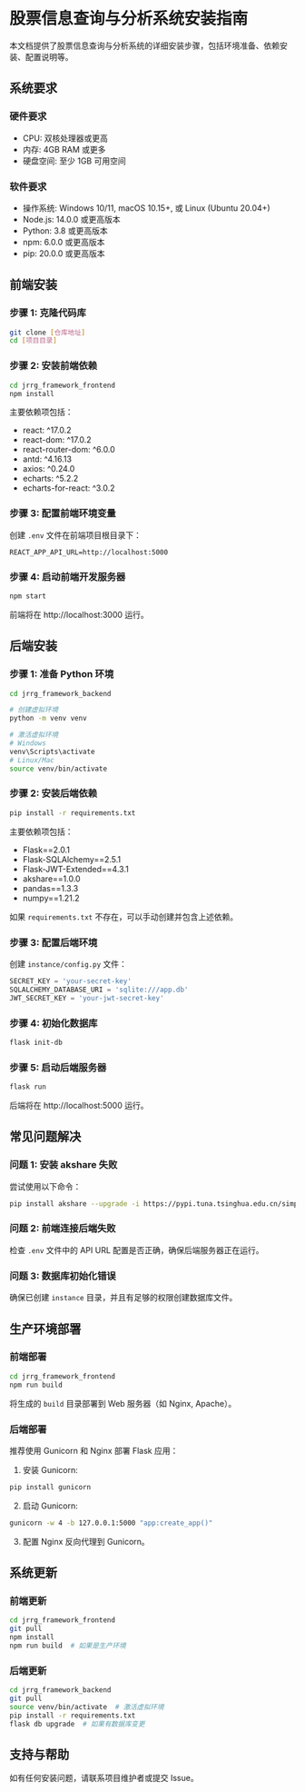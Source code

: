 # 股票信息查询与分析系统安装指南

本文档提供了股票信息查询与分析系统的详细安装步骤，包括环境准备、依赖安装、配置说明等。

## 系统要求

### 硬件要求
- CPU: 双核处理器或更高
- 内存: 4GB RAM 或更多
- 硬盘空间: 至少 1GB 可用空间

### 软件要求
- 操作系统: Windows 10/11, macOS 10.15+, 或 Linux (Ubuntu 20.04+)
- Node.js: 14.0.0 或更高版本
- Python: 3.8 或更高版本
- npm: 6.0.0 或更高版本
- pip: 20.0.0 或更高版本

## 前端安装

### 步骤 1: 克隆代码库
```bash
git clone [仓库地址]
cd [项目目录]
```

### 步骤 2: 安装前端依赖
```bash
cd jrrg_framework_frontend
npm install
```

主要依赖项包括：
- react: ^17.0.2
- react-dom: ^17.0.2
- react-router-dom: ^6.0.0
- antd: ^4.16.13
- axios: ^0.24.0
- echarts: ^5.2.2
- echarts-for-react: ^3.0.2

### 步骤 3: 配置前端环境变量
创建 `.env` 文件在前端项目根目录下：
```
REACT_APP_API_URL=http://localhost:5000
```

### 步骤 4: 启动前端开发服务器
```bash
npm start
```
前端将在 http://localhost:3000 运行。

## 后端安装

### 步骤 1: 准备 Python 环境
```bash
cd jrrg_framework_backend

# 创建虚拟环境
python -m venv venv

# 激活虚拟环境
# Windows
venv\Scripts\activate
# Linux/Mac
source venv/bin/activate
```

### 步骤 2: 安装后端依赖
```bash
pip install -r requirements.txt
```

主要依赖项包括：
- Flask==2.0.1
- Flask-SQLAlchemy==2.5.1
- Flask-JWT-Extended==4.3.1
- akshare==1.0.0
- pandas==1.3.3
- numpy==1.21.2

如果 `requirements.txt` 不存在，可以手动创建并包含上述依赖。

### 步骤 3: 配置后端环境
创建 `instance/config.py` 文件：
```python
SECRET_KEY = 'your-secret-key'
SQLALCHEMY_DATABASE_URI = 'sqlite:///app.db'
JWT_SECRET_KEY = 'your-jwt-secret-key'
```

### 步骤 4: 初始化数据库
```bash
flask init-db
```

### 步骤 5: 启动后端服务器
```bash
flask run
```
后端将在 http://localhost:5000 运行。

## 常见问题解决

### 问题 1: 安装 akshare 失败
尝试使用以下命令：
```bash
pip install akshare --upgrade -i https://pypi.tuna.tsinghua.edu.cn/simple/
```

### 问题 2: 前端连接后端失败
检查 `.env` 文件中的 API URL 配置是否正确，确保后端服务器正在运行。

### 问题 3: 数据库初始化错误
确保已创建 `instance` 目录，并且有足够的权限创建数据库文件。

## 生产环境部署

### 前端部署
```bash
cd jrrg_framework_frontend
npm run build
```
将生成的 `build` 目录部署到 Web 服务器（如 Nginx, Apache）。

### 后端部署
推荐使用 Gunicorn 和 Nginx 部署 Flask 应用：

1. 安装 Gunicorn:
```bash
pip install gunicorn
```

2. 启动 Gunicorn:
```bash
gunicorn -w 4 -b 127.0.0.1:5000 "app:create_app()"
```

3. 配置 Nginx 反向代理到 Gunicorn。

## 系统更新

### 前端更新
```bash
cd jrrg_framework_frontend
git pull
npm install
npm run build  # 如果是生产环境
```

### 后端更新
```bash
cd jrrg_framework_backend
git pull
source venv/bin/activate  # 激活虚拟环境
pip install -r requirements.txt
flask db upgrade  # 如果有数据库变更
```

## 支持与帮助

如有任何安装问题，请联系项目维护者或提交 Issue。 